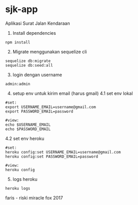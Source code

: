 # sjk-app
Aplikasi Surat Jalan Kendaraan

1. Install dependencies
```
npm install
```

2. Migrate menggunakan sequelize cli
```
sequelize db:migrate
sequelize db:seed:all
```

3. login dengan username
```
admin:admin
```

4. setup env untuk kirim email (harus gmail)
4.1 set env lokal
```
#set:
export USERNAME_EMAIL=username@gmail.com
export PASSWORD_EMAIL=password

#view:
echo $USERNAME_EMAIL
echo $PASSWORD_EMAIL
```

4.2 set env heroku
```
#set:
heroku config:set USERNAME_EMAIL=username@gmail.com
heroku config:set PASSWORD_EMAIL=password

#view:
heroku config
```

5. logs heroku
```
heroku logs
```

faris - riski
miracle fox 2017
